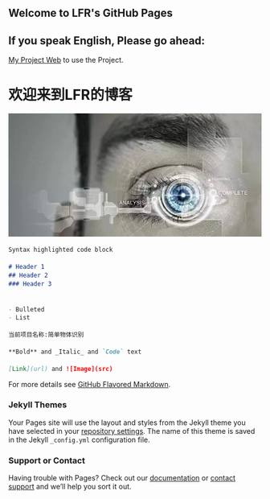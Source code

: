 ## Welcome to LFR's GitHub Pages



## If you speak English, Please go ahead: 
[My Project Web](https://github.com/HackerLFR/Machine-Visual) to use the Project.

# 欢迎来到LFR的博客
![](https://github.com/HackerLFR/Machine-Visual/raw/master/2015031561739629.gif)

```markdown
Syntax highlighted code block

# Header 1
## Header 2
### Header 3


- Bulleted
- List

当前项目名称:简单物体识别

**Bold** and _Italic_ and `Code` text

[Link](url) and ![Image](src)
```


For more details see [GitHub Flavored Markdown](https://guides.github.com/features/mastering-markdown/).

### Jekyll Themes

Your Pages site will use the layout and styles from the Jekyll theme you have selected in your [repository settings](https://github.com/HackerLFR/Machine-Visual/settings). The name of this theme is saved in the Jekyll `_config.yml` configuration file.

### Support or Contact

Having trouble with Pages? Check out our [documentation](https://help.github.com/categories/github-pages-basics/) or [contact support](https://github.com/contact) and we’ll help you sort it out.

